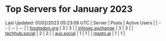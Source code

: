 # Top Servers for January 2023
Last Updated: 01/02/2023 05:23:09 UTC
| Server | Posts | Active Users |
| -- | -- | -- |
| [fosstodon.org](https://fosstodon.org/tags/PowerShell) | 3 | 3 |
| [infosec.exchange](https://infosec.exchange/tags/PowerShell) | 3 | 3 |
| [techhub.social](https://techhub.social/tags/PowerShell) | 2 | 2 |
| [aus.social](https://aus.social/tags/PowerShell) | 1 | 1 |
| [masto.ai](https://masto.ai/tags/PowerShell) | 1 | 1 |

